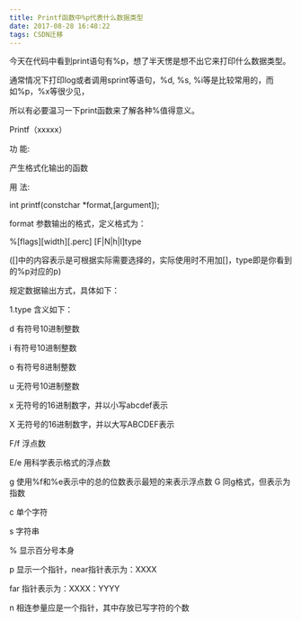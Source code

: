 ```yaml
---
title: Printf函数中%p代表什么数据类型
date: 2017-08-28 16:48:22
tags: CSDN迁移
---
```

   今天在代码中看到print语句有%p，想了半天愣是想不出它来打印什么数据类型。

 通常情况下打印log或者调用sprint等语句，%d, %s, %i等是比较常用的，而如%p，%x等很少见，

 所以有必要温习一下print函数来了解各种%值得意义。

 

 Printf（xxxxx）

 

 功 能:

 产生格式化输出的函数

 用 法:

 int printf(constchar *format,[argument]);

 format 参数输出的格式，定义格式为：

 %[flags][width][.perc] [F|N|h|l]type

 ([]中的内容表示是可根据实际需要选择的，实际使用时不用加[]，type即是你看到的%p对应的p)

 规定数据输出方式，具体如下：

 1.type 含义如下：

 d 有符号10进制整数

 i 有符号10进制整数

 o 有符号8进制整数

 u 无符号10进制整数

 x 无符号的16进制数字，并以小写abcdef表示

 X 无符号的16进制数字，并以大写ABCDEF表示

 F/f 浮点数

 E/e 用科学表示格式的浮点数

 g 使用%f和%e表示中的总的位数表示最短的来表示浮点数 G 同g格式，但表示为指数

 c 单个字符

 s 字符串

 % 显示百分号本身

 p 显示一个指针，near指针表示为：XXXX

 far 指针表示为：XXXX：YYYY

 n 相连参量应是一个指针，其中存放已写字符的个数

   
 
